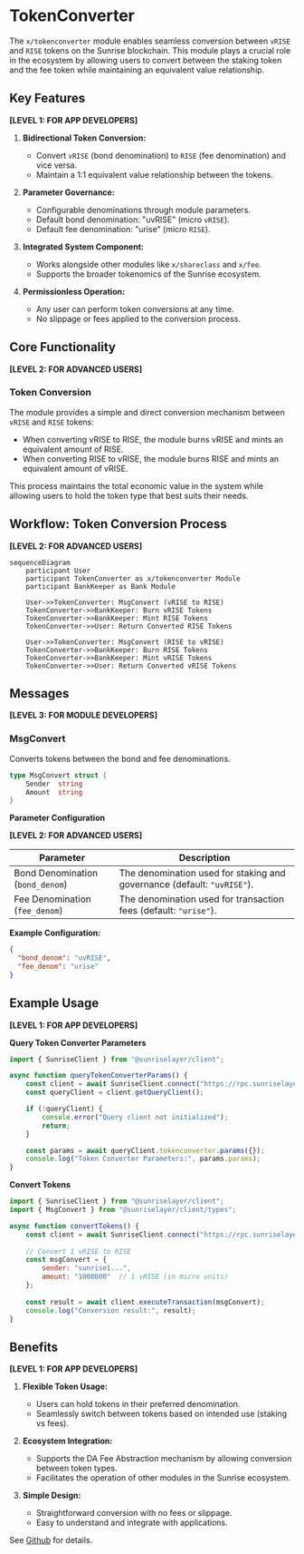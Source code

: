 # TokenConverter

The `x/tokenconverter` module enables seamless conversion between `vRISE` and `RISE` tokens on the Sunrise blockchain. This module plays a crucial role in the ecosystem by allowing users to convert between the staking token and the fee token while maintaining an equivalent value relationship.


## Key Features

**[LEVEL 1: FOR APP DEVELOPERS]**

1. **Bidirectional Token Conversion:**

   - Convert `vRISE` (bond denomination) to `RISE` (fee denomination) and vice versa.
   - Maintain a 1:1 equivalent value relationship between the tokens.


2. **Parameter Governance:**

   - Configurable denominations through module parameters.
   - Default bond denomination: "uvRISE" (micro `vRISE`).
   - Default fee denomination: "urise" (micro `RISE`).


3. **Integrated System Component:**

   - Works alongside other modules like `x/shareclass` and `x/fee`.
   - Supports the broader tokenomics of the Sunrise ecosystem.


4. **Permissionless Operation:**

   - Any user can perform token conversions at any time.
   - No slippage or fees applied to the conversion process.


## Core Functionality

**[LEVEL 2: FOR ADVANCED USERS]**

### Token Conversion

The module provides a simple and direct conversion mechanism between `vRISE` and `RISE` tokens:

- When converting vRISE to RISE, the module burns vRISE and mints an equivalent amount of RISE.
- When converting RISE to vRISE, the module burns RISE and mints an equivalent amount of vRISE.

This process maintains the total economic value in the system while allowing users to hold the token type that best suits their needs.

## Workflow: Token Conversion Process

**[LEVEL 2: FOR ADVANCED USERS]**

```mermaid
sequenceDiagram
    participant User
    participant TokenConverter as x/tokenconverter Module
    participant BankKeeper as Bank Module

    User->>TokenConverter: MsgConvert (vRISE to RISE)
    TokenConverter->>BankKeeper: Burn vRISE Tokens
    TokenConverter->>BankKeeper: Mint RISE Tokens
    TokenConverter->>User: Return Converted RISE Tokens

    User->>TokenConverter: MsgConvert (RISE to vRISE)
    TokenConverter->>BankKeeper: Burn RISE Tokens
    TokenConverter->>BankKeeper: Mint vRISE Tokens
    TokenConverter->>User: Return Converted vRISE Tokens
```

## Messages

**[LEVEL 3: FOR MODULE DEVELOPERS]**

### MsgConvert

Converts tokens between the bond and fee denominations.

```go
type MsgConvert struct {
    Sender  string
    Amount  string
}
```

**Parameter Configuration**

**[LEVEL 2: FOR ADVANCED USERS]**

| Parameter                     | Description                                                                          |
|------------------------------|--------------------------------------------------------------------------------------|
| Bond Denomination (`bond_denom`) | The denomination used for staking and governance (default: `"uvRISE"`).             |
| Fee Denomination (`fee_denom`)   | The denomination used for transaction fees (default: `"urise"`).                    |

**Example Configuration:**

```json
{
  "bond_denom": "uvRISE",
  "fee_denom": "urise"
}
```

## Example Usage

**[LEVEL 1: FOR APP DEVELOPERS]**

**Query Token Converter Parameters**

```javascript
import { SunriseClient } from "@sunriselayer/client";

async function queryTokenConverterParams() {
    const client = await SunriseClient.connect("https://rpc.sunriselayer.io");
    const queryClient = client.getQueryClient();

    if (!queryClient) {
        console.error("Query client not initialized");
        return;
    }

    const params = await queryClient.tokenconverter.params({});
    console.log("Token Converter Parameters:", params.params);
}
```

**Convert Tokens**

```javascript
import { SunriseClient } from "@sunriselayer/client";
import { MsgConvert } from "@sunriselayer/client/types";

async function convertTokens() {
    const client = await SunriseClient.connect("https://rpc.sunriselayer.io");
    
    // Convert 1 vRISE to RISE
    const msgConvert = {
        sender: "sunrise1...",
        amount: "1000000"  // 1 vRISE (in micro units)
    };
    
    const result = await client.executeTransaction(msgConvert);
    console.log("Conversion result:", result);
}
```


## Benefits

**[LEVEL 1: FOR APP DEVELOPERS]**

1. **Flexible Token Usage:**

   - Users can hold tokens in their preferred denomination.
   - Seamlessly switch between tokens based on intended use (staking vs fees).


2. **Ecosystem Integration:**

   - Supports the DA Fee Abstraction mechanism by allowing conversion between token types.
   - Facilitates the operation of other modules in the Sunrise ecosystem.


3. **Simple Design:**

   - Straightforward conversion with no fees or slippage.
   - Easy to understand and integrate with applications.


See [Github](https://github.com/sunriselayer/sunrise/tree/main/x/tokenconverter) for details.